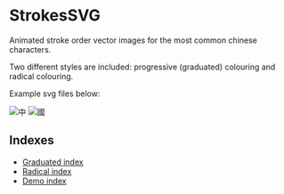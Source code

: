 ---
---
# StrokesSVG

Animated stroke order vector images for the most common chinese characters.

Two different styles are included: progressive (graduated) colouring and radical colouring.

Example svg files below:

![中](http://strokessvg.github.io/StrokesSVG/grad/中.svg)
![國](http://strokessvg.github.io/StrokesSVG/svg/國.svg)

## Indexes
* [Graduated index](http://strokessvg.github.io/StrokesSVG/grad/index.html)
* [Radical index](http://strokessvg.github.io/StrokesSVG/svg/index.html)
* [Demo index](http://strokessvg.github.io/StrokesSVG/demo/index.html)
